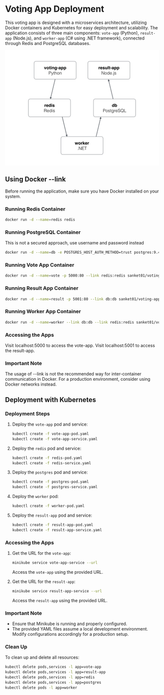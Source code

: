 # Voting App Deployment

This voting app is designed with a microservices architecture, utilizing Docker containers and Kubernetes for easy deployment and scalability. The application consists of three main components: `vote-app` (Python), `result-app` (Node.js), and `worker-app` (C# using .NET framework), connected through Redis and PostgreSQL databases.

![Image of Voting App Architecture](architecture.png)

## Using Docker --link
Before running the application, make sure you have Docker installed on your system.
 
### Running Redis Container
```bash
docker run -d --name=redis redis
```
### Running PostgreSQL Container
This is not a secured approach, use username and password instead
```bash
docker run -d --name=db -e POSTGRES_HOST_AUTH_METHOD=trust postgres:9.4
```

### Running Vote App Container
```bash
docker run -d --name=vote -p 5000:80 --link redis:redis sanket01/voting-app-vote-app
```

### Running Result App Container
```bash
docker run -d --name=result -p 5001:80 --link db:db sanket01/voting-app-result-app
```

### Running Worker App Container
```bash
docker run -d --name=worker --link db:db --link redis:redis sanket01/voting-app-worker-app
```

### Accessing the Apps
Visit localhost:5000 to access the vote-app.
Visit localhost:5001 to access the result-app.

### Important Note
The usage of --link is not the recommended way for inter-container communication in Docker. For a production environment, consider using Docker networks instead.


## Deployment with Kubernetes

### Deployment Steps

1. Deploy the `vote-app` pod and service:

    ```bash
    kubectl create -f vote-app-pod.yaml
    kubectl create -f vote-app-service.yaml
    ```

2. Deploy the `redis` pod and service:

    ```bash
    kubectl create -f redis-pod.yaml
    kubectl create -f redis-service.yaml
    ```

3. Deploy the `postgres` pod and service:

    ```bash
    kubectl create -f postgres-pod.yaml
    kubectl create -f postgres-service.yaml
    ```

4. Deploy the `worker` pod:

    ```bash
    kubectl create -f worker-pod.yaml
    ```

5. Deploy the `result-app` pod and service:

    ```bash
    kubectl create -f result-app-pod.yaml
    kubectl create -f result-app-service.yaml
    ```

### Accessing the Apps

1. Get the URL for the `vote-app`:

    ```bash
    minikube service vote-app-service --url
    ```

    Access the `vote-app` using the provided URL.

2. Get the URL for the `result-app`:

    ```bash
    minikube service result-app-service --url
    ```

    Access the `result-app` using the provided URL.

### Important Note

- Ensure that Minikube is running and properly configured.
- The provided YAML files assume a local development environment. Modify configurations accordingly for a production setup.

### Clean Up

To clean up and delete all resources:

```bash
kubectl delete pods,services -l app=vote-app
kubectl delete pods,services -l app=result-app
kubectl delete pods,services -l app=redis
kubectl delete pods,services -l app=postgres
kubectl delete pods -l app=worker
